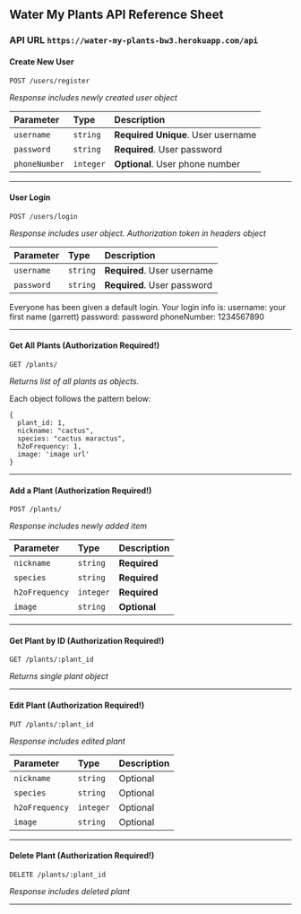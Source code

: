 ## Water My Plants API Reference Sheet

### API URL `https://water-my-plants-bw3.herokuapp.com/api`

#### Create New User

```
POST /users/register
```
*Response includes newly created user object*

| Parameter | Type     | Description                |
| :-------- | :------- | :------------------------- |
| `username` | `string` | **Required** **Unique**. User username |
| `password` | `string` | **Required**. User password |
| `phoneNumber` | `integer` | **Optional**. User phone number |

---------------------------------------------------------

#### User Login

```
POST /users/login
```
*Response includes user object. Authorization token in headers object*

| Parameter | Type     | Description                |
| :-------- | :------- | :------------------------- |
| `username` | `string` | **Required**. User username |
| `password` | `string` | **Required**. User password |

Everyone has been given a default login. Your login info is:
username: your first name (garrett)
password: password
phoneNumber: 1234567890

---------------------------------------------------------


#### Get All Plants (**Authorization Required!**)

```
GET /plants/
```

*Returns list of all plants as objects.*

Each object follows the pattern below:
```
{
  plant_id: 1,
  nickname: "cactus",
  species: "cactus maractus",
  h2oFrequency: 1,
  image: 'image url'
}
```

---------------------------------------------------------

#### Add a Plant (**Authorization Required!**)

```
POST /plants/
```

*Response includes newly added item*

| Parameter | Type     | Description                |
| :-------- | :------- | :------------------------- |
| `nickname` | `string` | **Required** |
| `species` | `string` | **Required** |
| `h2oFrequency` | `integer` | **Required** |
| `image` | `string` | **Optional** |

---------------------------------------------------------

#### Get Plant by ID (**Authorization Required!**)

```
GET /plants/:plant_id
```

*Returns single plant object*

---------------------------------------------------------

#### Edit Plant (**Authorization Required!**)
```
PUT /plants/:plant_id
```

*Response includes edited plant*

| Parameter | Type     | Description                |
| :-------- | :------- | :------------------------- |
| `nickname` | `string` | Optional |
| `species` | `string` | Optional|
| `h2oFrequency` | `integer` | Optional|
| `image` | `string` | Optional|

---------------------------------------------------------

#### Delete Plant (**Authorization Required!**)

```
DELETE /plants/:plant_id
```

*Response includes deleted plant*

---------------------------------------------------------
